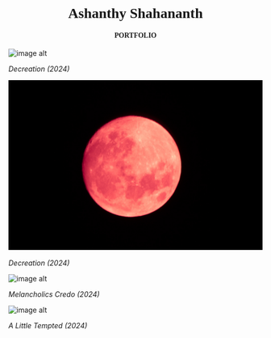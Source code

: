 <html>
<body>
<h1 style="font-family:Times New Roman; text-align: center;">Ashanthy Shahananth</h1>
<h4 style="font-family:Times New Roman; text-align: center;">PORTFOLIO</h4>

</body>
</html>

<html lang="en">
<head>
    <meta charset="UTF-8">
    <meta name="viewport" content="width=device-width, initial-scale=1.0">
    <title>Custom Cursor Example</title>
    <style>
        body {
            cursor: url('https://example.com/your-cursor.png'), auto;  /* Custom cursor image */
        }
         </style>
</head>
<body>
  



![image alt](https://github.com/iamapsyop/iamapsyop.github.io/blob/main/_MG_1123.jpg?raw=true) 

_Decreation (2024)_

![image alt](https://github.com/iamapsyop/iamapsyop.github.io/blob/main/_MG_0936-3.jpg?raw=true) 

_Decreation (2024)_

![image alt](https://github.com/iamapsyop/iamapsyop.github.io/blob/main/IMG_9513.JPG?raw=true) 

_Melancholics Credo (2024)_

![image alt](https://github.com/iamapsyop/iamapsyop.github.io/blob/main/_MG_9848.jpg?raw=true) 

_A Little Tempted (2024)_
